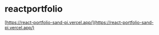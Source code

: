 # reactportfolio
[https://react-portfolio-sand-pi.vercel.app/](https://react-portfolio-sand-pi.vercel.app/)
